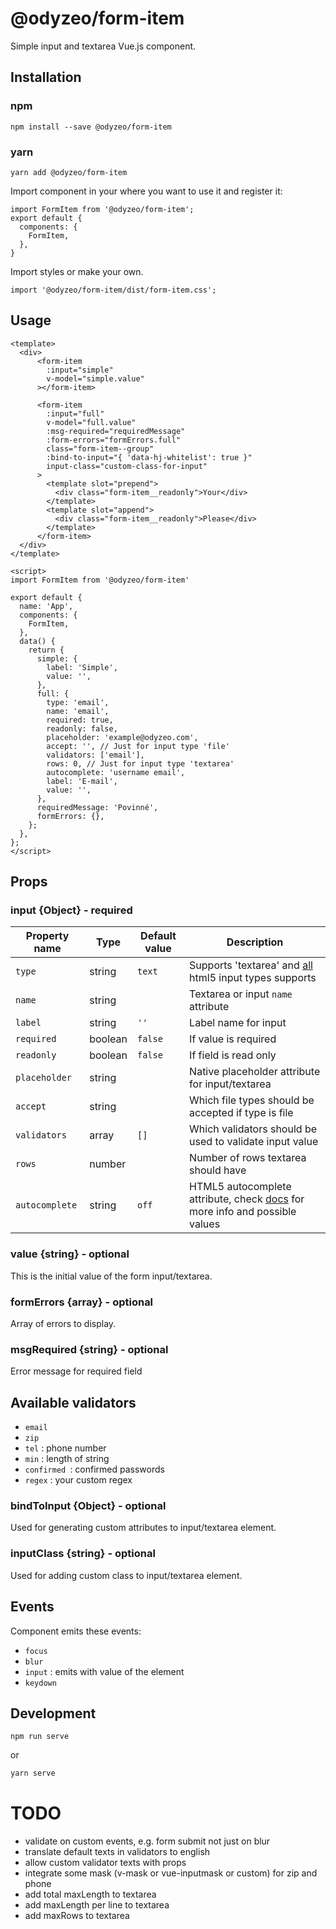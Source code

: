 # @odyzeo/form-item

Simple input and textarea Vue.js component.

## Installation

### npm

```
npm install --save @odyzeo/form-item
```

### yarn

```
yarn add @odyzeo/form-item
```

Import component in your where you want to use it and register it:

```
import FormItem from '@odyzeo/form-item';
export default {
  components: {
    FormItem,
  },
}
```

Import styles or make your own.

```
import '@odyzeo/form-item/dist/form-item.css';
```

## Usage

```
<template>
  <div>
      <form-item
        :input="simple"
        v-model="simple.value"
      ></form-item>
      
      <form-item
        :input="full"
        v-model="full.value"
        :msg-required="requiredMessage"
        :form-errors="formErrors.full"
        class="form-item--group"
        :bind-to-input="{ 'data-hj-whitelist': true }"
        input-class="custom-class-for-input"
      >
        <template slot="prepend">
          <div class="form-item__readonly">Your</div>
        </template>
        <template slot="append">
          <div class="form-item__readonly">Please</div>
        </template>
      </form-item>
  </div>
</template>
```

```
<script>
import FormItem from '@odyzeo/form-item'

export default {
  name: 'App',
  components: {
    FormItem,
  },
  data() {
    return {
      simple: {
        label: 'Simple',
        value: '',
      },
      full: {
        type: 'email',
        name: 'email',
        required: true,
        readonly: false,
        placeholder: 'example@odyzeo.com',
        accept: '', // Just for input type 'file'
        validators: ['email'],
        rows: 0, // Just for input type 'textarea'
        autocomplete: 'username email',
        label: 'E-mail',
        value: '',
      },
      requiredMessage: 'Povinné',
      formErrors: {},
    };
  },
};
</script>
```

## Props

### input {Object} -  required
| Property name | Type | Default value | Description |
| ------------- | ---- | ------------- | ----------- |
| `type` | string | `text` | Supports 'textarea' and [all](https://developer.mozilla.org/en-US/docs/Web/HTML/Element/input) html5 input types supports |
| `name` | string | | Textarea or input `name` attribute |
| `label` | string | `''` | Label name for input |
| `required` | boolean | `false` | If value is required |
| `readonly` | boolean | `false` | If field is read only |
| `placeholder` | string |  | Native placeholder attribute for input/textarea |
| `accept` | string |  | Which file types should be accepted if type is file |
| `validators` | array | `[]` | Which validators should be used to validate input value |
| `rows` | number |  | Number of rows textarea should have |
| `autocomplete` | string | `off` | HTML5 autocomplete attribute, check [docs](https://developer.mozilla.org/en-US/docs/Web/HTML/Attributes/autocomplete) for more info and possible values |

### value {string} - optional
This is the initial value of the form input/textarea.

### formErrors {array} - optional
Array of errors to display.

### msgRequired {string} - optional
Error message for required field

## Available validators
- `email`
- `zip`
- `tel` : phone number
- `min` : length of string
- `confirmed `: confirmed passwords
- `regex` : your custom regex

### bindToInput {Object} - optional
Used for generating custom attributes to input/textarea element.

### inputClass {string} - optional
Used for adding custom class to input/textarea element.

## Events
Component emits these events:
- `focus`
- `blur`
- `input` : emits with value of the element
- `keydown`

## Development

```
npm run serve
```

or

```bash
yarn serve
```

# TODO
- validate on custom events, e.g. form submit not just on blur
- translate default texts in validators to english
- allow custom validator texts with props
- integrate some mask (v-mask or vue-inputmask or custom) for zip and phone
- add total maxLength to textarea
- add maxLength per line to textarea
- add maxRows to textarea
